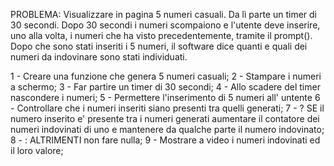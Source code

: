 PROBLEMA: Visualizzare in pagina 5 numeri casuali. Da lì parte un timer di 30 secondi. Dopo 30 secondi i numeri scompaiono e l'utente deve inserire, uno alla volta, i numeri che ha visto precedentemente, tramite il prompt(). Dopo che sono stati inseriti i 5 numeri, il software dice quanti e quali dei numeri da indovinare sono stati individuati.

1 - Creare una funzione che genera 5 numeri casuali;
2 - Stampare i numeri a schermo;
3 - Far partire un timer di 30 secondi;
4 - Allo scadere del timer nascondere i numeri;
5 - Permettere l'inserimento di 5 numeri all' untente
6 - Controllare che i numeri inseriti siano presenti tra quelli generati;
7 - ? SE il numero inserito e' presente tra i numeri generati aumentare il contatore dei numeri indovinati di uno e mantenere da qualche parte il numero indovinato;
8 - : ALTRIMENTI non fare nulla;
9 - Mostrare a video i numeri indovinati ed il loro valore;